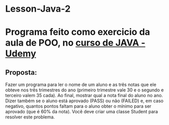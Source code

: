 # Lesson-Java-2

<h1>Programa feito como exercicio da aula de POO, no <a href="https://www.udemy.com/course/java-curso-completo/">curso de JAVA - Udemy<a></h1>

<h2>Proposta:</h2>

<p>Fazer um programa para ler o nome de um aluno e as três notas que ele obteve nos três trimestres do ano
(primeiro trimestre vale 30 e o segundo e terceiro valem 35 cada). Ao final, mostrar qual a nota final do aluno no
ano. Dizer também se o aluno está aprovado (PASS) ou não (FAILED) e, em caso negativo, quantos pontos faltam
para o aluno obter o mínimo para ser aprovado (que é 60% da nota). Você deve criar uma classe Student para
resolver este problema.</p>
